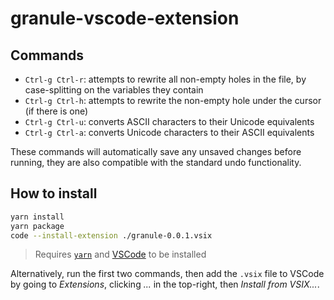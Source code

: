 # granule-vscode-extension

## Commands

- `Ctrl-g Ctrl-r`: attempts to rewrite all non-empty holes in the file, by
  case-splitting on the variables they contain
- `Ctrl-g Ctrl-h`: attempts to rewrite the non-empty hole under the cursor (if
  there is one)
- `Ctrl-g Ctrl-u`: converts ASCII characters to their Unicode equivalents
- `Ctrl-g Ctrl-a`: converts Unicode characters to their ASCII equivalents

These commands will automatically save any unsaved changes before running, they are also compatible with the standard undo functionality.

## How to install

```bash
yarn install
yarn package
code --install-extension ./granule-0.0.1.vsix
```

> Requires [`yarn`](https://classic.yarnpkg.com/lang/en/) and [VSCode](https://code.visualstudio.com/) to be installed

Alternatively, run the first two commands, then add the `.vsix` file to VSCode
by going to *Extensions*, clicking *...* in the top-right, then *Install from
VSIX...*.
